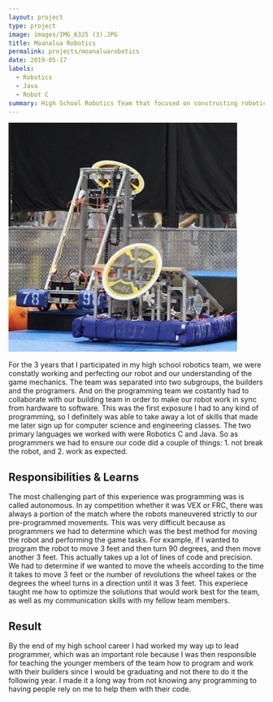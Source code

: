```yaml
---
layout: project
type: project
image: images/IMG_6325 (3).JPG
title: Moanalua Robotics
permalink: projects/moanaluarobotics
date: 2019-05-17
labels:
  - Robotics
  - Java
  - Robot C
summary: High School Robotics Team that focused on constructing robotics programmed to complete certain tasks.
---
```


<img class="ui medium right floated rounded image" src="../images/IMG_7596.jpg" width="450" height="450"/>

For the 3 years that I participated in my high school robotics team, we were constatly working and perfecting our robot and our understanding of the game mechanics. The team was separated into two subgroups, the builders and the programers. And on the programming team we costantly had to collaborate with our building team in order to make our robot work in sync from hardware to software. This was the first exposure I had to any kind of programming, so I definitely was able to take away a lot of skills that made me later sign up for computer science and engineering classes. The two primary languages we worked with were Robotics C and Java. So as programmers we had to ensure our code did a couple of things: 1. not break the robot, and 2. work as expected.

## Responsibilities & Learns

The most challenging part of this experience was programming was is called autonomous. In ay competition whether it was VEX or FRC, there was always a portion of the match where the robots maneuvered strictly to our pre-programmed movements. This was very difficult because as programmers we had to determine which was the best method for moving the robot and performing the game tasks. For example, if I wanted to program the robot to move 3 feet and then turn 90 degrees, and then move another 3 feet. This actually takes up a lot of lines of code and precision. We had to determine if we wanted to move the wheels according to the time it takes to move 3 feet or the number of revolutions the wheel takes or the degrees the wheel turns in a direction until it was 3 feet. This experiece taught me how to optimize the solutions that would work best for the team, as well as my communication skills with my fellow team members.

## Result

By the end of my high school career I had worked my way up to lead programmer, which was an important role because I was then responsible for teaching the younger members of the team how to program and work with their builders since I would be graduating and not there to do it the following year. I made it a long way from not knowing any programming to having people rely on me to help them with their code. 
